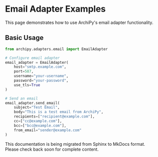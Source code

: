 # Email Adapter Examples

This page demonstrates how to use ArchiPy's email adapter functionality.

## Basic Usage

```python
from archipy.adapters.email import EmailAdapter

# Configure email adapter
email_adapter = EmailAdapter(
    host="smtp.example.com",
    port=587,
    username="your-username",
    password="your-password",
    use_tls=True
)

# Send an email
email_adapter.send_email(
    subject="Test Email",
    body="This is a test email from ArchiPy",
    recipients=["recipient@example.com"],
    cc=["cc@example.com"],
    bcc=["bcc@example.com"],
    from_email="sender@example.com"
)
```

This documentation is being migrated from Sphinx to MkDocs format.
Please check back soon for complete content.
